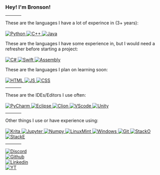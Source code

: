 <h3>Hey! I'm Bronson!</h3>

<hr width="10%" />

These are the languages I have a lot of experince in (3+ years):
<br /><br />
  <a href="#">
    <img alt="Python" src="https://img.shields.io/badge/python-3670A0?style=for-the-badge&logo=python&logoColor=ffdd54"/>
    <img alt="C++" src="https://img.shields.io/badge/c++-%2300599C.svg?style=for-the-badge&logo=c%2B%2B&logoColor=white"/>
    <img alt="Java" src="https://img.shields.io/badge/java-%23ED8B00.svg?style=for-the-badge&logo=java&logoColor=white"/>
  </a>
<br />

These are the languages I have some experience in, but I would need a refresher before starting a project:
<br /><br />
  <a href="#">
    <img alt="C#" src="https://img.shields.io/badge/c%23-%23239120.svg?style=for-the-badge&logo=c-sharp&logoColor=white"/>
    <img alt="Swift" src="https://img.shields.io/badge/swift-F54A2A?style=for-the-badge&logo=swift&logoColor=white"/>
    <img alt="Assembly" src="https://img.shields.io/badge/RISC--V-1c4f88?style=for-the-badge&logo=&logoColor=white"/>
  </a>
<br />

These are the languages I plan on learning soon:
<br /><br />
  <a href="#">
    <img alt="HTML" src="https://img.shields.io/badge/html5-%23E34F26.svg?style=for-the-badge&logo=html5&logoColor=white"/>
    <img alt="JS" src="https://img.shields.io/badge/javascript-%23323330.svg?style=for-the-badge&logo=javascript&logoColor=%23F7DF1E"/>
    <img alt="CSS" src="https://img.shields.io/badge/css3-%231572B6.svg?style=for-the-badge&logo=css3&logoColor=white"/>
  </a>
<br />

<hr width="10%" />

These are the IDEs/Editors I use often:
<br /><br />
  <a href="#">
    <img alt="PyCharm" src="https://img.shields.io/badge/pycharm-143?style=for-the-badge&logo=pycharm&logoColor=black&color=black&labelColor=green"/>
    <img alt="Eclipse" src="https://img.shields.io/badge/Eclipse-FE7A16.svg?style=for-the-badge&logo=Eclipse&logoColor=white"/>
    <img alt="Clion" src="https://img.shields.io/badge/CLion-black?style=for-the-badge&logo=clion&logoColor=white"/>
    <img alt="VScode" src="https://img.shields.io/badge/Visual%20Studio%20Code-0078d7.svg?style=for-the-badge&logo=visual-studio-code&logoColor=white"/>
    <img alt="Unity" src="https://img.shields.io/badge/unity-%23000000.svg?style=for-the-badge&logo=unity&logoColor=white"/>
  </a>
<br />

<hr width="10%" />

Other things I use or have experience using:
<br /><br />
  <a href="#">
    <img alt="Krita" src="https://img.shields.io/badge/Krita-203759?style=for-the-badge&logo=krita&logoColor=EEF37B"/>
    <img alt="Jupyter" src="https://img.shields.io/badge/jupyter-%23FA0F00.svg?style=for-the-badge&logo=jupyter&logoColor=white"/>
    <img alt="Numpy" src="https://img.shields.io/badge/numpy-%23013243.svg?style=for-the-badge&logo=numpy&logoColor=white"/>
    <img alt="LinuxMint" src="https://img.shields.io/badge/Linux%20Mint-87CF3E?style=for-the-badge&logo=Linux%20Mint&logoColor=white"/>
    <img alt="Windows" src="https://img.shields.io/badge/Windows-0078D6?style=for-the-badge&logo=windows&logoColor=white"/>
    <img alt="Git" src="https://img.shields.io/badge/github-%23121011.svg?style=for-the-badge&logo=github&logoColor=white"/>
    <img alt="StackO" src="https://img.shields.io/badge/-Stackoverflow-FE7A16?style=for-the-badge&logo=stack-overflow&logoColor=white"/>
    <img alt="StackE" src="https://img.shields.io/badge/StackExchange-%23ffffff.svg?style=for-the-badge&logo=StackExchange&logoColor=white"/>
  </a>
<br />

<hr width="10%" />
<a href="https://discordapp.com/users/163014509437386752"><img alt="Discord" src="https://img.shields.io/badge/BigBuddy11%230011-%23F58025?label=Discord&style=social&logo=Discord"/></a><br />
<a href="https://github.com/BronsonSchafer"><img alt="Github" src="https://img.shields.io/github/followers/BronsonSchafer?label=Github&style=social"/></a><br />
<a href="https://www.linkedin.com/in/bronson-schafer-77109b1b8/"><img alt="Linkedin" src="https://img.shields.io/badge/-%23F58025?label=Linkedin&style=social&logo=LinkedIn"/></a><br />
<a href="https://www.youtube.com/watch?v=eBGIQ7ZuuiU&ab_channel=YouGotRickRolled"><img alt="YT" src="https://img.shields.io/badge/-%23F58025?label=Youtube&style=social&logo=youtube"/></a><br />
